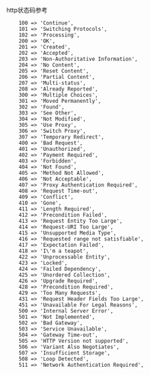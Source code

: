 http状态码参考

        100 => 'Continue',
        101 => 'Switching Protocols',
        102 => 'Processing',
        200 => 'OK',
        201 => 'Created',
        202 => 'Accepted',
        203 => 'Non-Authoritative Information',
        204 => 'No Content',
        205 => 'Reset Content',
        206 => 'Partial Content',
        207 => 'Multi-status',
        208 => 'Already Reported',
        300 => 'Multiple Choices',
        301 => 'Moved Permanently',
        302 => 'Found',
        303 => 'See Other',
        304 => 'Not Modified',
        305 => 'Use Proxy',
        306 => 'Switch Proxy',
        307 => 'Temporary Redirect',
        400 => 'Bad Request',
        401 => 'Unauthorized',
        402 => 'Payment Required',
        403 => 'Forbidden',
        404 => 'Not Found',
        405 => 'Method Not Allowed',
        406 => 'Not Acceptable',
        407 => 'Proxy Authentication Required',
        408 => 'Request Time-out',
        409 => 'Conflict',
        410 => 'Gone',
        411 => 'Length Required',
        412 => 'Precondition Failed',
        413 => 'Request Entity Too Large',
        414 => 'Request-URI Too Large',
        415 => 'Unsupported Media Type',
        416 => 'Requested range not satisfiable',
        417 => 'Expectation Failed',
        418 => 'I\'m a teapot',
        422 => 'Unprocessable Entity',
        423 => 'Locked',
        424 => 'Failed Dependency',
        425 => 'Unordered Collection',
        426 => 'Upgrade Required',
        428 => 'Precondition Required',
        429 => 'Too Many Requests',
        431 => 'Request Header Fields Too Large',
        451 => 'Unavailable For Legal Reasons',
        500 => 'Internal Server Error',
        501 => 'Not Implemented',
        502 => 'Bad Gateway',
        503 => 'Service Unavailable',
        504 => 'Gateway Time-out',
        505 => 'HTTP Version not supported',
        506 => 'Variant Also Negotiates',
        507 => 'Insufficient Storage',
        508 => 'Loop Detected',
        511 => 'Network Authentication Required',